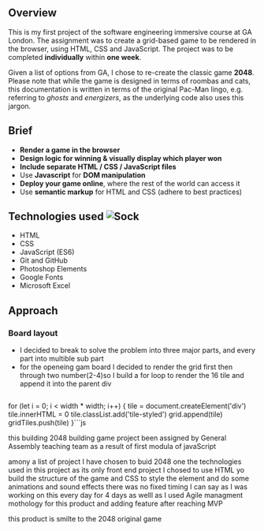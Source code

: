 ## Overview
This is my first project of the software engineering immersive course at GA London. The assignment was to create a grid-based game to be rendered in the browser, using HTML, CSS and JavaScript. The project was to be completed **individually** within **one week**.

Given a list of options from GA, I chose to re-create the classic game **2048**. Please note that while the game is designed in terms of roombas and cats, this documentation is written in terms of the original Pac-Man lingo, e.g. referring to _ghosts_ and _energizers_, as the underlying code also uses this jargon. 

## Brief

- **Render a game in the browser**
- **Design logic for winning & visually display which player won**
- **Include separate HTML / CSS / JavaScript files**
- Use **Javascript** for **DOM manipulation**
- **Deploy your game online**, where the rest of the world can access it
- Use **semantic markup** for HTML and CSS (adhere to best practices)

## Technologies used ![Sock](/images/sock.png)

- HTML
- CSS
- JavaScript (ES6)
- Git and GitHub
- Photoshop Elements
- Google Fonts
- Microsoft Excel

## Approach

### Board layout
- I decided to break to solve the problem into three major parts, and every part into multible sub part
- for the openeing gam board I decided to render the grid first then through two number(2-4)so I build a for loop to render the 16 tile and append it into the parent div 
    ```js
for (let i = 0; i < width * width; i++) {
  tile = document.createElement('div')
  tile.innerHTML = 0
  tile.classList.add('tile-styled')
  grid.append(tile)
  gridTiles.push(tile)
}```js


    
    

this building 2048 building game project been assigned by General Assembly teaching team as a result of first modula of javaScript

amony a list of project I have chosen to buid 2048 one
the technologies used in this project as its only front end project
I chosed to use HTML yo build the structure of the game and CSS to style the element and do some animations and sound effects
there was no fixed timing I can say as I was working on this every day for 4 days 
as welll as I used Agile managment mothology for this product and adding feature after reaching MVP

this product is smilte to the 2048 original game
